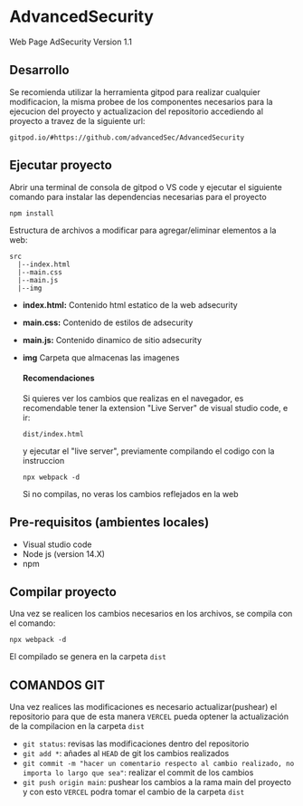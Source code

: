 # AdvancedSecurity
Web Page AdSecurity
Version 1.1

## Desarrollo
Se recomienda utilizar la herramienta gitpod para realizar cualquier modificacion, la misma probee de los componentes necesarios para la ejecucion del proyecto y actualizacion del repositorio accediendo al proyecto a travez de la siguiente url:
~~~
gitpod.io/#https://github.com/advancedSec/AdvancedSecurity
~~~

## Ejecutar proyecto
Abrir una terminal de consola de gitpod o VS code y ejecutar el siguiente comando para instalar las dependencias necesarias para el proyecto
~~~
npm install
~~~
Estructura de archivos a modificar para agregar/eliminar elementos a la web:
```
src
  |--index.html
  |--main.css
  |--main.js
  |--img
```
- **index.html:** Contenido html estatico de la web adsecurity
- **main.css:** Contenido de estilos de adsecurity
- **main.js:** Contenido dinamico de sitio adsecurity
- **img** Carpeta que almacenas las imagenes


  #### Recomendaciones
  Si quieres ver los cambios que realizas en el navegador, es recomendable tener la extension "Live Server" de visual studio code, e ir:
  ~~~
  dist/index.html
  ~~~
  y ejecutar el "live server", previamente compilando el codigo con la instruccion
  ~~~
  npx webpack -d
  ~~~
  Si no compilas, no veras los cambios reflejados en la web

## Pre-requisitos (ambientes locales)
- Visual studio code
- Node js (version 14.X)
- npm

## Compilar proyecto
Una vez se realicen los cambios necesarios en los archivos, se compila con el comando:
~~~
npx webpack -d
~~~
El compilado se genera en la carpeta ``dist``

## COMANDOS GIT
Una vez realices las modificaciones es necesario actualizar(pushear) el repositorio para que de esta manera ``VERCEL`` pueda optener la actualización de la compilacion en la carpeta ``dist``

- ``git status``: revisas las modificaciones dentro del repositorio
- ``git add *``: añades al ``HEAD`` de git los cambios realizados
- ``git commit -m "hacer un comentario respecto al cambio realizado, no importa lo largo que sea"``: realizar el commit de los cambios
- ``git push origin main``: pushear los cambios a la rama main del proyecto y con esto ``VERCEL`` podra tomar el cambio de la carpeta ``dist``

